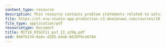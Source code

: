 ```yaml
---
content_type: resource
description: This resource contains problem statements related to solving IVP's.
file: https://ol-ocw-studio-app-production.s3.amazonaws.com/courses/18-03sc-differential-equations-fall-2011/966fb1340a4cd205edab6620f9ce6784_MIT18_03SCF11_ps7_II_s29q.pdf
file_type: application/pdf
resourcetype: Document
title: MIT18_03SCF11_ps7_II_s29q.pdf
uid: 966fb134-0a4c-d205-edab-6620f9ce6784
---
```


